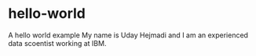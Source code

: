 # hello-world
A hello world example
My name is Uday Hejmadi and I am an experienced data scoentist working at IBM.
